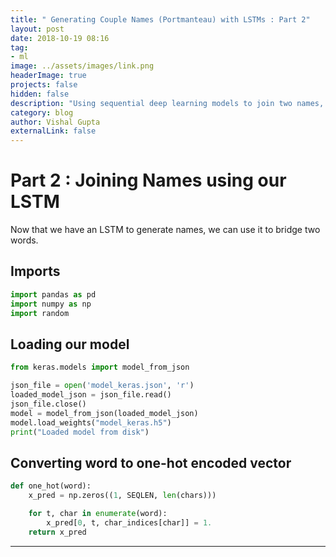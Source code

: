 ```yaml
---
title: " Generating Couple Names (Portmanteau) with LSTMs : Part 2"
layout: post
date: 2018-10-19 08:16
tag: 
- ml
image: ../assets/images/link.png
headerImage: true
projects: false
hidden: false
description: "Using sequential deep learning models to join two names, ie, Brad + Angelina = Brangelina"
category: blog
author: Vishal Gupta
externalLink: false
---
```

# Part 2 : Joining Names using our LSTM
Now that we have an LSTM to generate names, we can use it to bridge two words. 

## Imports

```python
import pandas as pd
import numpy as np
import random
```

## Loading our model 

```python
from keras.models import model_from_json

json_file = open('model_keras.json', 'r')
loaded_model_json = json_file.read()
json_file.close()
model = model_from_json(loaded_model_json)
model.load_weights("model_keras.h5")
print("Loaded model from disk")
```

## Converting word to one-hot encoded vector
```python
def one_hot(word):
    x_pred = np.zeros((1, SEQLEN, len(chars)))

    for t, char in enumerate(word):
        x_pred[0, t, char_indices[char]] = 1.
    return x_pred
```

--- 
